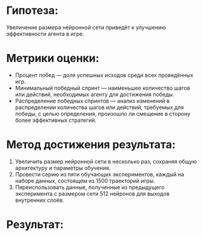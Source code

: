 # Гипотеза:
Увеличение размера нейронной сети приведёт к улучшению эффективности агента в игре.

# Метрики оценки:
* Процент побед — доля успешных исходов среди всех проведённых игр.
* Минимальный победный спринт — наименьшее количество шагов или действий, необходимых агенту для достижения победы.
* Распределение победных спринтов — анализ изменений в распределении количества шагов или действий, требуемых для победы, с целью определения, произошло ли смещение в сторону более эффективных стратегий.

# Метод достижения результата:
1. Увеличить размер нейронной сети в несколько раз, сохраняя общую архитектуру и параметры обучения.
2. Провести серию из пяти обучающих экспериментов, каждый на наборе данных, состоящем из 1500 траекторий игры.
3. Переиспользовать данные, полученные из предыдущего эксперимента с размером сети 512 нейронов для выходов внутренних слоёв.

# Результат: